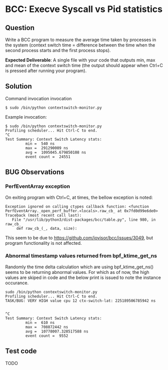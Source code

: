 # BCC: Execve Syscall vs Pid statistics

## Question
Write a BCC program to measure the average time taken by processes in the system (context switch time = difference between the time when the second process starts and the first process stops).

**Expected Deliverable**: A single file with your code that outputs min, max and mean of the context switch
time (the output should appear when Ctrl+C is pressed after running your program).

## Solution

Command invocation invocation
```shellscript
$ sudo /bin/python contextswitch-monitor.py
```

Example invocation:
```shellscript
$ sudo /bin/python contextswitch-monitor.py
Profiling scheduler... Hit Ctrl-C to end.
^C
Test Summary: Context Switch Latency stats: 
         min =  540 ns 
         max =  291290009 ns 
         avg =  1095045.679850108 ns 
         event count =  24551
```

## BUG Observations

### PerfEventArray exception

On exiting program with Ctrl+C, at times, the bellow exception is noted:

```
Exception ignored on calling ctypes callback function: <function PerfEventArray._open_perf_buffer.<locals>.raw_cb_ at 0x7fd0d99e6de0>
Traceback (most recent call last):
   File "/usr/lib/python3/dist-packages/bcc/table.py", line 980, in raw_cb_
     def raw_cb_(_, data, size):
```
This seem to be due to https://github.com/iovisor/bcc/issues/3049, but program functionality is not affected.

### Abnormal timestamp values returned from bpf_ktime_get_ns

Randomly the time delta calculation which are using bpf_ktime_get_ns() seems to be returning abnormal values. For which as of now, the high values are skiped in code and the below print is issued to note the instance occurance.

```
sudo /bin/python contextswitch-monitor.py
Profiling scheduler... Hit Ctrl-C to end.
TASK/BUG: VERY HIGH value cpu 12 ctx-switch-lat: 225189506785942 ns


^C
Test Summary: Context Switch Latency stats: 
         min =  610 ns 
         max =  708872442 ns 
         avg =  10778007.328517588 ns 
         event count =  9552
```

## Test code

TODO
